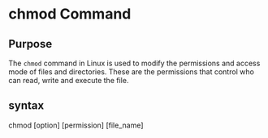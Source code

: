# chmod Command

## Purpose 
The `chmod` command in Linux is used to modify the permissions and access mode of files and directories. These are the permissions that control who can read, write and execute the file.

## syntax
chmod [option] [permission] [file_name]
